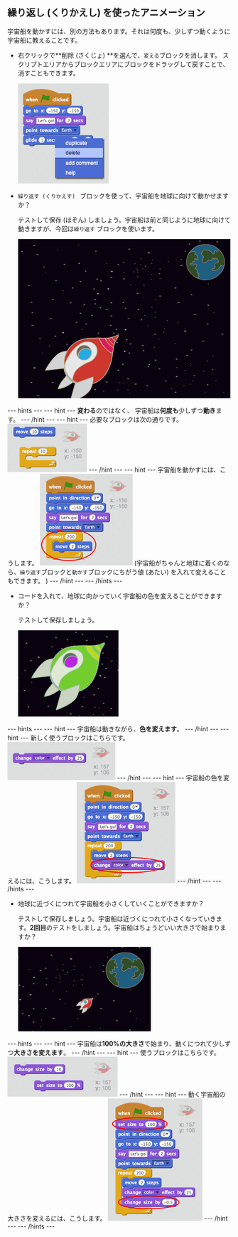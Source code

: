 ## 繰り返し (くりかえし) を使ったアニメーション

宇宙船を動かすには、別の方法もあります。それは何度も、少しずつ動くように宇宙船に教えることです。

+ 右クリックで**削除 (さくじょ) **を選んで、`変える`ブロックを消します。 スクリプトエリアからブロックエリアにブロックをドラッグして戻すことで、消すこともできます。
    
    ![Deleting the glide block](images/space-delete-glide.png)

+ `繰り返す (くりかえす) ` ブロックを使って、宇宙船を地球に向けて動かせますか？
    
    テストして保存 (ほぞん) しましょう。宇宙船は前と同じように地球に向けて動きますが、今回は`繰り返す` ブロックを使います。
    
    ![Testing a spaceship animation](images/space-animate-stage.png)

\--- hints \--- \--- hint \--- **変わる**のではなく、 宇宙船は**何度も**少しずつ**動き**ます。 \--- /hint \--- \--- hint \--- 必要なブロックは次の通りです。 ![Blocks for an animated spaceship](images/space-repeat-blocks.png) \--- /hint \--- \--- hint \--- 宇宙船を動かすには、こうします。 ![Code for an animated spaceship](images/space-repeat-code.png) (宇宙船がちゃんと地球に着くのなら、`繰り返す`ブロックと`動かす`ブロックにちがう値 (あたい) を入れて変えることもできます。 ) \--- /hint \--- \--- /hints \---

+ コードを入れて、地球に向かっていく宇宙船の色を変えることができますか？
    
    テストして保存しましょう。
    
    ![Testing a colour-changing spaceship](images/space-colour-test.png)

\--- hints \--- \--- hint \--- 宇宙船は動きながら、**色を変えます**。 \--- /hint \--- \--- hint \--- 新しく使うブロックはこちらです。 ![Block for changing colour](images/space-colour-blocks.png) \--- /hint \--- \--- hint \--- 宇宙船の色を変えるには、こうします。 ![Code for an animated spaceship](images/space-colour-code.png) \--- /hint \--- \--- /hints \---

+ 地球に近づくにつれて宇宙船を小さくしていくことができますか？
    
    テストして保存しましょう。宇宙船は近づくにつれて小さくなっていきます。**2回目**のテストをしましょう。宇宙船はちょうどいい大きさで始まりますか？
    
    ![Testing a shrinking spaceship](images/space-size-test.png)

\--- hints \--- \--- hint \--- 宇宙船は**100%の大きさ**で始まり、動くにつれて少しずつ**大きさを変えます**。 \--- /hint \--- \--- hint \--- 使うブロックはこちらです。 ![Blocks for changing size](images/space-size-blocks.png) \--- /hint \--- \--- hint \--- 動く宇宙船の大きさを変えるには、こうします。 ![Code for changing size](images/space-size-code.png) \--- /hint \--- \--- /hints \---